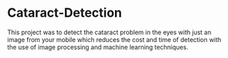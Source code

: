 # Cataract-Detection
This project was to detect the cataract problem in the eyes with just an image from your mobile which reduces the cost and time of detection with the use of image processing and machine learning techniques.   
